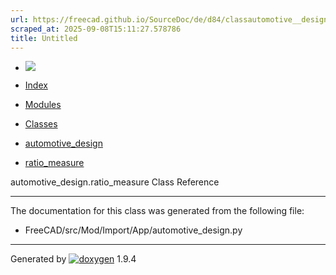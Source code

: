 ```yaml
---
url: https://freecad.github.io/SourceDoc/de/d84/classautomotive__design_1_1ratio__measure.html
scraped_at: 2025-09-08T15:11:27.578786
title: Untitled
---
```


  * [ ![](https://www.freecad.org/svg/logo-freecad.svg) ](https://freecadweb.org "FreeCAD")
  * [Index](../../index.html "Index")
  * [Modules](../../modules.html "Modules list")
  * [Classes](../../annotated.html "Annotated list")

  * [automotive_design](../../d4/ddf/namespaceautomotive__design.html)
  * [ratio_measure](../../de/d84/classautomotive__design_1_1ratio__measure.html)

automotive_design.ratio_measure Class Reference

* * *

The documentation for this class was generated from the following file:

  * FreeCAD/src/Mod/Import/App/automotive_design.py

* * *

Generated by
[![doxygen](../../doxygen.svg)](https://www.doxygen.org/index.html) 1.9.4

